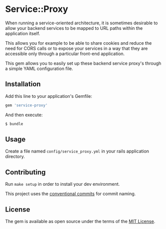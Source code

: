# Service::Proxy

When running a service-oriented architecture, it is sometimes desirable to allow your backend services to be mapped to URL paths within the application itself.

This allows you for example to be able to share cookies and reduce the need for CORS calls or to expose your services in a way that they are accessible only through a particular front-end application.

This gem allows you to easily set up these backend service proxy's through a simple YAML configuration file.

## Installation
Add this line to your application's Gemfile:

```ruby
gem 'service-proxy'
```

And then execute:
```bash
$ bundle
```

## Usage

Create a file named ``config/service_proxy.yml`` in your rails application directory.

## Contributing

Run `make setup` in order to install your dev environment.

This project uses the [conventional commits](https://www.conventionalcommits.org/en/v1.0.0/) for commit naming.

## License
The gem is available as open source under the terms of the [MIT License](https://opensource.org/licenses/MIT).
